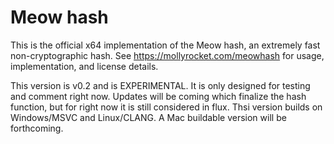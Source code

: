 # Meow hash
This is the official x64 implementation of the Meow hash, an extremely fast non-cryptographic hash.  See https://mollyrocket.com/meowhash for usage, implementation, and license details.

This version is v0.2 and is EXPERIMENTAL.  It is only designed for testing and comment right now.  Updates will be coming which finalize the hash function, but for right now it is still considered in flux.  Thsi version builds on Windows/MSVC and Linux/CLANG.  A Mac buildable version will be forthcoming.

